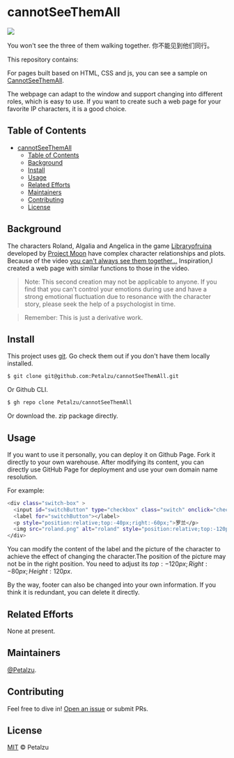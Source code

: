 # cannotSeeThemAll
[![](https://img.shields.io/badge/%E4%B8%BB%E9%A1%B5-Petalzu%2FcannotSeeThemAll-orange)](https://github.com/Petalzu/cannotSeeThemAll)

You won't see the three of them walking together.
你不能见到他们同行。

This repository contains:

For pages built based on HTML, CSS and js, you can see a sample on [CannotSeeThemAll](https://csa.petalzu.top/).

The webpage can adapt to the window and support changing into different roles, which is easy to use. If you want to create such a web page for your favorite IP characters, it is a good choice.

## Table of Contents

- [cannotSeeThemAll](#cannotseethemall)
  - [Table of Contents](#table-of-contents)
  - [Background](#background)
  - [Install](#install)
  - [Usage](#usage)
  - [Related Efforts](#related-efforts)
  - [Maintainers](#maintainers)
  - [Contributing](#contributing)
  - [License](#license)

## Background

The characters Roland, Algalia and Angelica in the game [Libraryofruina](https://library-of-ruina.fandom.com/wiki/Library_Of_Ruina_Wiki) developed by [Project Moon](https://projectmoon.fandom.com/wiki/ProjectMoon_Wiki) have complex character relationships and plots. Because of the video [you can't always see them together...](https://www.bilibili.com/video/BV1vu4117746/?share_source=copy_web&vd_source=1ce0f3ddea2d717a3f13c29e58966e75) Inspiration,I created a web page with similar functions to those in the video.

> Note: This second creation may not be applicable to anyone. If you find that you can't control your emotions during use and have a strong emotional fluctuation due to resonance with the character story, please seek the help of a psychologist in time.

> Remember: This is just a derivative work.


## Install

This project uses [git](https://git-scm.com/). Go check them out if you don't have them locally installed.

```sh
$ git clone git@github.com:Petalzu/cannotSeeThemAll.git
```
Or Github CLI.
```sh
$ gh repo clone Petalzu/cannotSeeThemAll
```
Or download the. zip package directly.


## Usage

If you want to use it personally, you can deploy it on Github Page. Fork it directly to your own warehouse. After modifying its content, you can directly use GitHub Page for deployment and use your own domain name resolution.

For example:
```sh
<div class="switch-box" >
  <input id="switchButton" type="checkbox" class="switch" onclick="check()"/>
  <label for="switchButton"></label>
  <p style="position:relative;top:-40px;right:-60px;">罗兰</p>
  <img src="roland.png" alt="roland" style="position:relative;top:-120px;right: -80px ;height:120px">
</div>
```
You can modify the content of the label and the picture of the character to achieve the effect of changing the character.The position of the picture may not be in the right position.  You need to adjust its $top: -120px; Right: -80px; Height: 120px$.

By the way, footer can also be changed into your own information. If you think it is redundant, you can delete it directly.

<!--

### Generator

To use the generator, look at [generator-standard-readme](https://github.com/RichardLitt/generator-standard-readme). There is a global executable to run the generator in that package, aliased as `standard-readme`.

## Badge

If your README is compliant with Standard-Readme and you're on GitHub, it would be great if you could add the badge. This allows people to link back to this Spec, and helps adoption of the README. The badge is **not required**.

[![standard-readme compliant](https://img.shields.io/badge/readme%20style-standard-brightgreen.svg?style=flat-square)](https://github.com/RichardLitt/standard-readme)

To add in Markdown format, use this code:

```
[![standard-readme compliant](https://img.shields.io/badge/readme%20style-standard-brightgreen.svg?style=flat-square)](https://github.com/RichardLitt/standard-readme)
```

## Example Readmes

To see how the specification has been applied, see the [example-readmes](example-readmes/).

-->


## Related Efforts
None at present.

## Maintainers

[@Petalzu](https://github.com/Petalzu).

## Contributing

Feel free to dive in! [Open an issue]() or submit PRs.
<!--
### Contributors

This project exists thanks to all the people who contribute. 

<a href="https://github.com/RichardLitt/standard-readme/graphs/contributors"><img src="https://opencollective.com/standard-readme/contributors.svg?width=890&button=false" /></a>
-->

## License

[MIT](LICENSE) © Petalzu